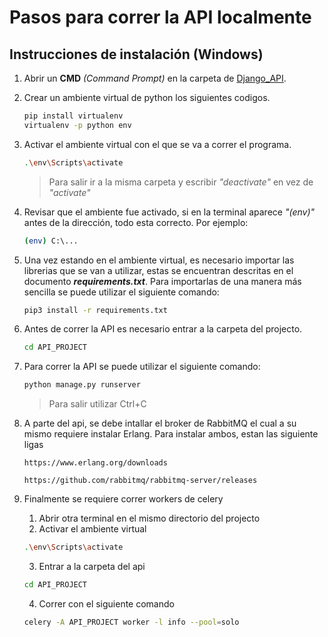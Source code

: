 # Pasos para correr la API localmente

## Instrucciones de instalación (Windows)
1. Abrir un **CMD** *(Command Prompt)* en la carpeta de [Django_API](/Django_API/).

2. Crear un ambiente virtual de python los siguientes codigos.
    ``` sh
    pip install virtualenv
    virtualenv -p python env
    ```
3. Activar el ambiente virtual con el que se va a correr el programa.
    ``` sh
    .\env\Scripts\activate
    ```
    > Para salir ir a la misma carpeta y escribir *"deactivate"* en vez de *"activate"*
4. Revisar que el ambiente fue activado, si en la terminal aparece *"(env)"* antes de la dirección, todo esta correcto. Por ejemplo:
    ``` sh 
    (env) C:\...
    ```
5. Una vez estando en el ambiente virtual, es necesario importar las librerias que se van a utilizar, estas se encuentran descritas en el documento ***requirements.txt***. Para importarlas de una manera más sencilla se puede utilizar el siguiente comando:
    ``` sh
    pip3 install -r requirements.txt
    ```
6. Antes de correr la API es necesario entrar a la carpeta del projecto.
    ``` sh 
    cd API_PROJECT
    ```
7. Para correr la API se puede utilizar el siguiente comando:
    ``` sh
    python manage.py runserver
    ```
    > Para salir utilizar Ctrl+C
8. A parte del api, se debe intallar  el broker de RabbitMQ el cual a su mismo requiere instalar Erlang. Para instalar ambos, estan las siguiente ligas
    ```
    https://www.erlang.org/downloads

    https://github.com/rabbitmq/rabbitmq-server/releases
    ```

9. Finalmente se requiere correr workers de celery
    1. Abrir otra terminal en el mismo directorio del projecto
    2. Activar el ambiente virtual
    ``` sh
    .\env\Scripts\activate
    ```
    3. Entrar a la carpeta del api
    ``` sh 
    cd API_PROJECT
    ```
    4. Correr con el siguiente comando
    ```sh
    celery -A API_PROJECT worker -l info --pool=solo
    ```
